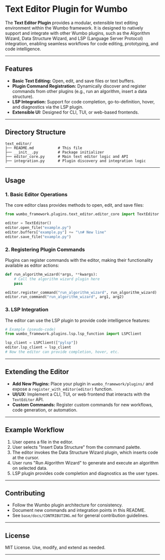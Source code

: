 # Text Editor Plugin for Wumbo

The **Text Editor Plugin** provides a modular, extensible text editing environment within the Wumbo framework. It is designed to natively support and integrate with other Wumbo plugins, such as the Algorithm Wizard, Data Structure Wizard, and LSP (Language Server Protocol) integration, enabling seamless workflows for code editing, prototyping, and code intelligence.

---

## Features

- **Basic Text Editing:** Open, edit, and save files or text buffers.
- **Plugin Command Registration:** Dynamically discover and register commands from other plugins (e.g., run an algorithm, insert a data structure).
- **LSP Integration:** Support for code completion, go-to-definition, hover, and diagnostics via the LSP plugin.
- **Extensible UI:** Designed for CLI, TUI, or web-based frontends.

---

## Directory Structure

```
text_editor/
├── README.md           # This file
├── __init__.py         # Package initializer
├── editor_core.py      # Main text editor logic and API
├── integration.py      # Plugin discovery and integration logic
```

---

## Usage

### 1. Basic Editor Operations

The core editor class provides methods to open, edit, and save files:

```python
from wumbo_framework.plugins.text_editor.editor_core import TextEditor

editor = TextEditor()
editor.open_file("example.py")
editor.buffers["example.py"] += "\n# New line"
editor.save_file("example.py")
```

### 2. Registering Plugin Commands

Plugins can register commands with the editor, making their functionality available as editor actions:

```python
def run_algorithm_wizard(*args, **kwargs):
    # Call the algorithm wizard plugin here
    pass

editor.register_command("run_algorithm_wizard", run_algorithm_wizard)
editor.run_command("run_algorithm_wizard", arg1, arg2)
```

### 3. LSP Integration

The editor can use the LSP plugin to provide code intelligence features:

```python
# Example (pseudo-code)
from wumbo_framework.plugins.lsp.lsp_function import LSPClient

lsp_client = LSPClient(["pylsp"])
editor.lsp_client = lsp_client
# Now the editor can provide completion, hover, etc.
```

---

## Extending the Editor

- **Add New Plugins:** Place your plugin in `wumbo_framework/plugins/` and expose a `register_with_editor(editor)` function.
- **UI/UX:** Implement a CLI, TUI, or web frontend that interacts with the `TextEditor` API.
- **Custom Commands:** Register custom commands for new workflows, code generation, or automation.

---

## Example Workflow

1. User opens a file in the editor.
2. User selects "Insert Data Structure" from the command palette.
3. The editor invokes the Data Structure Wizard plugin, which inserts code at the cursor.
4. User runs "Run Algorithm Wizard" to generate and execute an algorithm on selected data.
5. LSP plugin provides code completion and diagnostics as the user types.

---

## Contributing

- Follow the Wumbo plugin architecture for consistency.
- Document new commands and integration points in this README.
- See `base/docs/CONTRIBUTING.md` for general contribution guidelines.

---

## License

MIT License. Use, modify, and extend as needed.

---